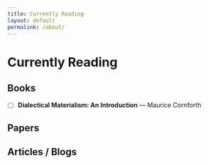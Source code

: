 ```yaml
---
title: Currently Reading
layout: default
permalink: /about/
---
```


# Currently Reading

## Books

- [ ] **Dialectical Materialism: An Introduction** — Maurice Cornforth 

## Papers

## Articles / Blogs

